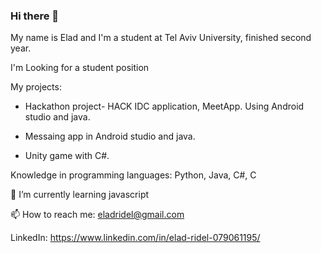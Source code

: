 ### Hi there 👋
My name is Elad and I'm a student at Tel Aviv University, finished second year.

I'm Looking for a student position

My projects:

- Hackathon project- HACK IDC application, MeetApp. Using Android studio and java.

- Messaing app in Android studio and java.

- Unity game with C#.


Knowledge in programming languages: Python, Java, C#, C

🌱 I’m currently learning javascript

📫 How to reach me: eladridel@gmail.com

   LinkedIn: https://www.linkedin.com/in/elad-ridel-079061195/
<!--
**EladxR/EladxR** is a ✨ _special_ ✨ repository because its `README.md` (this file) appears on your GitHub profile.

Here are some ideas to get you started:

- 🔭 I’m currently working on ...
- 🌱 I’m currently learning ...
- 👯 I’m looking to collaborate on ...
- 🤔 I’m looking for help with ...
- 💬 Ask me about ...
- 📫 How to reach me: ...
- 😄 Pronouns: ...
- ⚡ Fun fact: ...
-->
